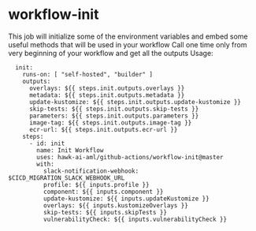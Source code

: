 # workflow-init

This job will initialize some of the environment variables and embed some useful methods that will be used in your workflow 
Call one time only from very beginning of your workflow and get all the outputs 
Usage:

```
  init:
    runs-on: [ "self-hosted", "builder" ]
    outputs:
      overlays: ${{ steps.init.outputs.overlays }}
      metadata: ${{ steps.init.outputs.metadata }}
      update-kustomize: ${{ steps.init.outputs.update-kustomize }}
      skip-tests: ${{ steps.init.outputs.skip-tests }}
      parameters: ${{ steps.init.outputs.parameters }}
      image-tag: ${{ steps.init.outputs.image-tag }}
      ecr-url: ${{ steps.init.outputs.ecr-url }}
    steps:
      - id: init
        name: Init Workflow
        uses: hawk-ai-aml/github-actions/workflow-init@master
        with:
          slack-notification-webhook: $CICD_MIGRATION_SLACK_WEBHOOK_URL
          profile: ${{ inputs.profile }}
          component: ${{ inputs.component }}
          update-kustomize: ${{ inputs.updateKustomize }}
          overlays: ${{ inputs.kustomizeOverlays }}
          skip-tests: ${{ inputs.skipTests }}
          vulnerabilityCheck: ${{ inputs.vulnerabilityCheck }}
```